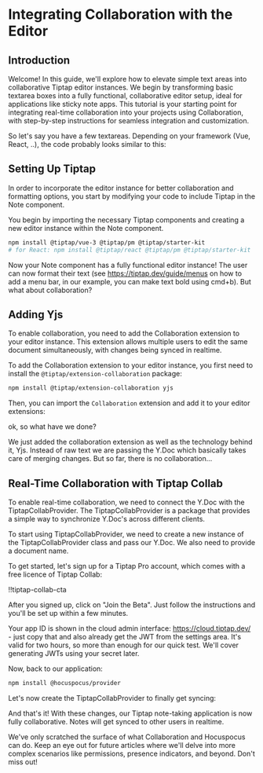 # Integrating Collaboration with the Editor

## Introduction

Welcome! In this guide, we'll explore how to elevate simple text areas into collaborative Tiptap editor instances. We begin by transforming basic textarea boxes into a fully functional, collaborative editor setup, ideal for applications like sticky note apps. This tutorial is your starting point for integrating real-time collaboration into your projects using Collaboration, with step-by-step instructions for seamless integration and customization.

So let's say you have a few textareas. Depending on your framework (Vue, React, ..), the code probably looks similar to this:

<tiptap-demo name="Tutorials/1-1-textarea"></tiptap-demo>

## Setting Up Tiptap

In order to incorporate the editor instance for better collaboration and formatting options, you start by modifying your code to include Tiptap in the Note component.

You begin by importing the necessary Tiptap components and creating a new editor instance within the Note component.

```bash
npm install @tiptap/vue-3 @tiptap/pm @tiptap/starter-kit
# for React: npm install @tiptap/react @tiptap/pm @tiptap/starter-kit
```

<tiptap-demo name="Tutorials/1-2-tiptap"></tiptap-demo>

Now your Note component has a fully functional editor instance! The user can now format their text (see https://tiptap.dev/guide/menus on how to add a menu bar, in our example, you can make text bold using cmd+b). But what about collaboration?

## Adding Yjs

To enable collaboration, you need to add the Collaboration extension to your editor instance. This extension allows multiple users to edit the same document simultaneously, with changes being synced in realtime.


To add the Collaboration extension to your editor instance, you first need to install the `@tiptap/extension-collaboration` package:

```bash
npm install @tiptap/extension-collaboration yjs
```

Then, you can import the `Collaboration` extension and add it to your editor extensions:

<tiptap-demo name="Tutorials/1-3-yjs"></tiptap-demo>

ok, so what have we done?

We just added the collaboration extension as well as the technology behind it, Yjs. Instead of raw text we are passing the Y.Doc which basically takes care of merging changes. But so far, there is no collaboration...

## Real-Time Collaboration with Tiptap Collab

To enable real-time collaboration, we need to connect the Y.Doc with the TiptapCollabProvider. The TiptapCollabProvider is a package that provides a simple way to synchronize Y.Doc's across different clients.

To start using TiptapCollabProvider, we need to create a new instance of the TiptapCollabProvider class and pass our Y.Doc. We also need to provide a document name.

To get started, let's sign up for a Tiptap Pro account, which comes with a free licence of Tiptap Collab:

!!tiptap-collab-cta

After you signed up, click on "Join the Beta". Just follow the instructions and you'll be set up within a few minutes.

Your app ID is shown in the cloud admin interface: https://cloud.tiptap.dev/ - just copy that and also already get the JWT from the settings area. It's valid for two hours, so more than enough for our quick test. We'll cover generating JWTs using your secret later.


Now, back to our application:

```bash
npm install @hocuspocus/provider
```

Let's now create the TiptapCollabProvider to finally get syncing:

<tiptap-demo name="Tutorials/1-4-collab"></tiptap-demo>

And that's it! With these changes, our Tiptap note-taking application is now fully collaborative. Notes will get synced to other users in realtime.


We've only scratched the surface of what Collaboration and Hocuspocus can do. Keep an eye out for future articles where we'll delve into more complex scenarios like permissions, presence indicators, and beyond. Don't miss out!
